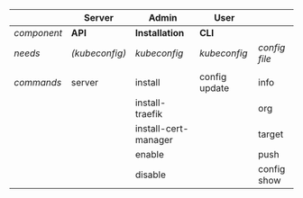 |           | Server | Admin                | User          | | 
| --------- | ------ | -------------------- | ------------- | --- |
| *component* | **API**    | **Installation**   | **CLI**   |  |
| *needs*   |   *(kubeconfig)*     | *kubeconfig*           | *kubeconfig*    | *config file* |
|           |        |                      |               |  |
| *commands*  | server | install              | config update | info |
|           |        | install-traefik      |               | org |
|           |        | install-cert-manager |               | target |
|           |        | enable               |               | push |
|           |        | disable              |               | config show|colors |
